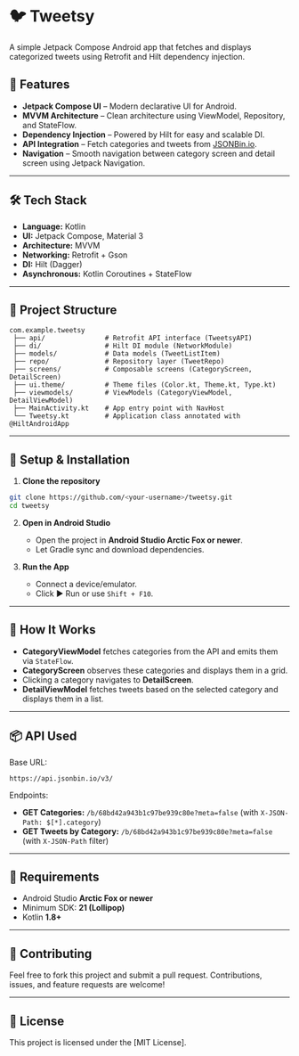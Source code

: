 # 🐦 Tweetsy  
A simple Jetpack Compose Android app that fetches and displays categorized tweets using Retrofit and Hilt dependency injection.

## 📱 Features  
- **Jetpack Compose UI** – Modern declarative UI for Android.  
- **MVVM Architecture** – Clean architecture using ViewModel, Repository, and StateFlow.  
- **Dependency Injection** – Powered by Hilt for easy and scalable DI.  
- **API Integration** – Fetch categories and tweets from [JSONBin.io](https://jsonbin.io).  
- **Navigation** – Smooth navigation between category screen and detail screen using Jetpack Navigation.  

---

## 🛠️ Tech Stack  
- **Language:** Kotlin  
- **UI:** Jetpack Compose, Material 3  
- **Architecture:** MVVM  
- **Networking:** Retrofit + Gson  
- **DI:** Hilt (Dagger)  
- **Asynchronous:** Kotlin Coroutines + StateFlow  

---

## 📂 Project Structure  

```plaintext
com.example.tweetsy
 ├── api/               # Retrofit API interface (TweetsyAPI)
 ├── di/                # Hilt DI module (NetworkModule)
 ├── models/            # Data models (TweetListItem)
 ├── repo/              # Repository layer (TweetRepo)
 ├── screens/           # Composable screens (CategoryScreen, DetailScreen)
 ├── ui.theme/          # Theme files (Color.kt, Theme.kt, Type.kt)
 ├── viewmodels/        # ViewModels (CategoryViewModel, DetailViewModel)
 ├── MainActivity.kt    # App entry point with NavHost
 └── Tweetsy.kt         # Application class annotated with @HiltAndroidApp
```

---


## 🔧 Setup & Installation  

1. **Clone the repository**  
```bash
git clone https://github.com/<your-username>/tweetsy.git
cd tweetsy
```

2. **Open in Android Studio**  
   - Open the project in **Android Studio Arctic Fox or newer**.  
   - Let Gradle sync and download dependencies.

3. **Run the App**  
   - Connect a device/emulator.  
   - Click ▶ Run or use `Shift + F10`.

---

## 🧠 How It Works  

- **CategoryViewModel** fetches categories from the API and emits them via `StateFlow`.  
- **CategoryScreen** observes these categories and displays them in a grid.  
- Clicking a category navigates to **DetailScreen**.  
- **DetailViewModel** fetches tweets based on the selected category and displays them in a list.  

---

## 📦 API Used  

Base URL:  
```text
https://api.jsonbin.io/v3/
```

Endpoints:  
- **GET Categories:** `/b/68bd42a943b1c97be939c80e?meta=false` (with `X-JSON-Path: $[*].category`)  
- **GET Tweets by Category:** `/b/68bd42a943b1c97be939c80e?meta=false` (with `X-JSON-Path` filter)  

---

## 📌 Requirements  
- Android Studio **Arctic Fox or newer**  
- Minimum SDK: **21 (Lollipop)**  
- Kotlin **1.8+**

---

## 🤝 Contributing  
Feel free to fork this project and submit a pull request. Contributions, issues, and feature requests are welcome!

---

## 📜 License  
This project is licensed under the [MIT License].
